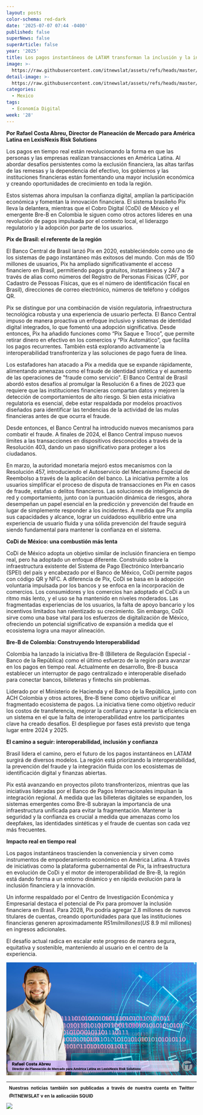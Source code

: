 ```yaml
---
layout: posts
color-schema: red-dark
date: '2025-07-07 07:44 -0400'
published: false
superNews: false
superArticle: false
year: '2025'
title: Los pagos instantáneos de LATAM transforman la inclusión y la innovación
image: >-
  https://raw.githubusercontent.com/itnewslat/assets/refs/heads/master/img/540x320/Rafael-Costa-Abreu-p.jpg
detail-image: >-
  https://raw.githubusercontent.com/itnewslat/assets/refs/heads/master/img/1024x680/Rafael-Costa-Abreu-g.jpg
categories:
  - Mexico
tags:
  - Economía Digital
week: '28'
---
```

**Por Rafael Costa Abreu, Director de Planeación de Mercado para América Latina en LexisNexis Risk Solutions**

Los pagos en tiempo real están revolucionando la forma en que las personas y las empresas realizan transacciones en América Latina. Al abordar desafíos persistentes como la exclusión financiera, las altas tarifas de las remesas y la dependencia del efectivo, los gobiernos y las instituciones financieras están fomentando una mayor inclusión económica y creando oportunidades de crecimiento en toda la región.

Estos sistemas ahora impulsan la confianza digital, amplían la participación económica y fomentan la innovación financiera. El sistema brasileño Pix lleva la delantera, mientras que el Cobro Digital (CoDi) de México y el emergente Bre-B en Colombia le siguen como otros actores líderes en una revolución de pagos impulsada por el contexto local, el liderazgo regulatorio y la adopción por parte de los usuarios.

**Pix de Brasil: el referente de la región**

El Banco Central de Brasil lanzó Pix en 2020, estableciéndolo como uno de los sistemas de pago instantáneo más exitosos del mundo. Con más de 150 millones de usuarios, Pix ha ampliado significativamente el acceso financiero en Brasil, permitiendo pagos gratuitos, instantáneos y 24/7 a través de alias como números del Registro de Personas Físicas (CPF, por Cadastro de Pessoas Físicas, que es el número de identificación fiscal en Brasil), direcciones de correo electrónico, números de teléfono y códigos QR.

Pix se distingue por una combinación de visión regulatoria, infraestructura tecnológica robusta y una experiencia de usuario perfecta. El Banco Central impuso de manera proactiva un enfoque inclusivo y sistemas de identidad digital integrados, lo que fomentó una adopción significativa. Desde entonces, Pix ha añadido funciones como “Pix Saque e Troco”, que permite retirar dinero en efectivo en los comercios y “Pix Automático”, que facilita los pagos recurrentes. También está explorando activamente la interoperabilidad transfronteriza y las soluciones de pago fuera de línea.

Los estafadores han atacado a Pix a medida que se expande rápidamente, alimentando amenazas como el fraude de identidad sintética y el aumento de las operaciones de "fraude como servicio". El Banco Central de Brasil abordó estos desafíos al promulgar la Resolución 6 a fines de 2023 que requiere que las instituciones financieras compartan datos y mejoren la detección de comportamientos de alto riesgo. Si bien esta iniciativa regulatoria es esencial, debe estar respaldada por modelos proactivos diseñados para identificar las tendencias de la actividad de las mulas financieras antes de que ocurra el fraude.

Desde entonces, el Banco Central ha introducido nuevos mecanismos para combatir el fraude. A finales de 2024, el Banco Central impuso nuevos límites a las transacciones en dispositivos desconocidos a través de la Resolución 403, dando un paso significativo para proteger a los ciudadanos.

En marzo, la autoridad monetaria mejoró estos mecanismos con la Resolución 457, introduciendo el Autoservicio del Mecanismo Especial de Reembolso a través de la aplicación del banco. La iniciativa permite a los usuarios simplificar el proceso de disputa de transacciones en Pix en casos de fraude, estafas o delitos financieros.
Las soluciones de inteligencia de red y comportamiento, junto con la puntuación dinámica de riesgos, ahora desempeñan un papel esencial en la predicción y prevención del fraude en lugar de simplemente responder a los incidentes. A medida que Pix amplía sus capacidades y alcance, lograr un cuidadoso equilibrio entre una experiencia de usuario fluida y una sólida prevención del fraude seguirá siendo fundamental para mantener la confianza en el sistema.

**CoDi de México: una combustión más lenta**

CoDi de México adopta un objetivo similar de inclusión financiera en tiempo real, pero ha adoptado un enfoque diferente. Construido sobre la infraestructura existente del Sistema de Pago Electrónico Interbancario (SPEI) del país y encabezado por el Banco de México, CoDi permite pagos con código QR y NFC. A diferencia de Pix, CoDi se basa en la adopción voluntaria impulsada por los bancos y se enfoca en la incorporación de comercios.
Los consumidores y los comercios han adoptado el CoDi a un ritmo más lento, y el uso se ha mantenido en niveles moderados. Las fragmentadas experiencias de los usuarios, la falta de apoyo bancario y los incentivos limitados han ralentizado su crecimiento. Sin embargo, CoDi sirve como una base vital para los esfuerzos de digitalización de México, ofreciendo un potencial significativo de expansión a medida que el ecosistema logra una mayor alineación.

**Bre-B de Colombia: Construyendo Interoperabilidad**

Colombia ha lanzado la iniciativa Bre-B (Billetera de Regulación Especial - Banco de la República) como el último esfuerzo de la región para avanzar en los pagos en tiempo real. Actualmente en desarrollo, Bre-B busca establecer un interruptor de pago centralizado e interoperable diseñado para conectar bancos, billeteras y fintechs sin problemas.

Liderado por el Ministerio de Hacienda y el Banco de la República, junto con ACH Colombia y otros actores, Bre-B tiene como objetivo unificar el fragmentado ecosistema de pagos. La iniciativa tiene como objetivo reducir los costos de transferencia, mejorar la confianza y aumentar la eficiencia en un sistema en el que la falta de interoperabilidad entre los participantes clave ha creado desafíos. El despliegue por fases está previsto que tenga lugar entre 2024 y 2025.

**El camino a seguir: interoperabilidad, inclusión y confianza**

Brasil lidera el camino, pero el futuro de los pagos instantáneos en LATAM surgirá de diversos modelos. La región está priorizando la interoperabilidad, la prevención del fraude y la integración fluida con los ecosistemas de identificación digital y finanzas abiertas.

Pix está avanzando en proyectos piloto transfronterizos, mientras que las iniciativas lideradas por el Banco de Pagos Internacionales impulsan la integración regional. A medida que las billeteras digitales se expanden, los sistemas emergentes como Bre-B subrayan la importancia de una infraestructura unificada para evitar la fragmentación. Mantener la seguridad y la confianza es crucial a medida que amenazas como los deepfakes, las identidades sintéticas y el fraude de cuentas son cada vez más frecuentes.

**Impacto real en tiempo real**

Los pagos instantáneos trascienden la conveniencia y sirven como instrumentos de empoderamiento económico en América Latina. A través de iniciativas como la plataforma gubernamental de Pix, la infraestructura en evolución de CoDi y el motor de interoperabilidad de Bre-B, la región está dando forma a un entorno dinámico y en rápida evolución para la inclusión financiera y la innovación.

Un informe respaldado por el Centro de Investigación Económica y Empresarial destaca el potencial de Pix para promover la inclusión financiera en Brasil. Para 2028, Pix podría agregar 2.8 millones de nuevos titulares de cuentas, creando oportunidades para que las instituciones financieras generen aproximadamente R$51 mil millones (US$ 8.9 mil millones) en ingresos adicionales.

El desafío actual radica en escalar este progreso de manera segura, equitativa y sostenible, manteniendo al usuario en el centro de la experiencia.

![](https://raw.githubusercontent.com/itnewslat/assets/refs/heads/master/img/540x320/Rafael-Costa-Abreu-p.jpg)

<table style="height: 42px;" width="569">
<tbody>
<tr>
<td style="text-align: justify;"><sub><strong>Nuestras noticias también son publicadas a través de nuestra cuenta en Twitter <a href="https://twitter.com/itnewslat?lang=es">@ITNEWSLAT</a> y en la aplicación <a href="https://squidapp.co/en/">SQUID</a></strong></sub></td>
</tr>
</tbody>
</table>

<img src="https://tracker.metricool.com/c3po.jpg?hash=56f88a41e39ab42c063cc51676587a04"/>